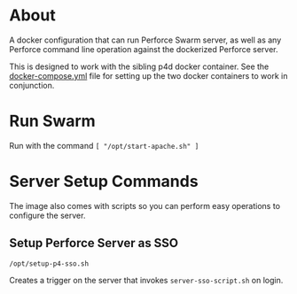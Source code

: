# About

A docker configuration that can run Perforce Swarm server, as well as any Perforce command line operation against the
dockerized Perforce server.

This is designed to work with the sibling p4d docker container.  See the [docker-compose.yml](../docker-compose.yml)
file for setting up the two docker containers to work in conjunction.

# Run Swarm

Run with the command `[ "/opt/start-apache.sh" ]`

# Server Setup Commands

The image also comes with scripts so you can perform easy operations to configure the server.

## Setup Perforce Server as SSO

`/opt/setup-p4-sso.sh`

Creates a trigger on the server that invokes `server-sso-script.sh` on login.
